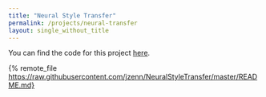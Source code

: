 ```yaml
---
title: "Neural Style Transfer"
permalink: /projects/neural-transfer
layout: single_without_title
---
```


You can find the code for this project [here](https://github.com/jzenn/NeuralStyleTransfer).

{% remote_file https://raw.githubusercontent.com/jzenn/NeuralStyleTransfer/master/README.md}